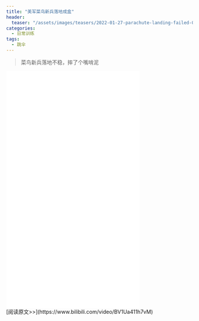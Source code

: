 ```yaml
---
title: "美军菜鸟新兵落地成盒"
header:
  teaser: "/assets/images/teasers/2022-01-27-parachute-landing-failed-001.png"
categories:
  - 日常训练
tags:
  - 跳伞
---
```


>菜鸟新兵落地不稳，摔了个嘴啃泥

<iframe width="360px" height="640px" src="//player.bilibili.com/player.html?aid=212042531&bvid=BV1Ua411h7vM&cid=544992392&page=1" scrolling="no" border="0" frameborder="no" framespacing="0" allowfullscreen="true"> </iframe>
<br/>
[阅读原文>>](https://www.bilibili.com/video/BV1Ua411h7vM)
